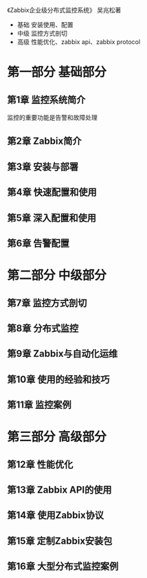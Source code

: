 《Zabbix企业级分布式监控系统》 吴兆松著

* 基础 安装使用、配置
* 中级 监控方式剖切
* 高级 性能优化、zabbix api、zabbix protocol

# 第一部分 基础部分
## 第1章 监控系统简介
监控的重要功能是告警和故障处理

## 第2章 Zabbix简介
## 第3章 安装与部署
## 第4章 快速配置和使用
## 第5章 深入配置和使用
## 第6章 告警配置

# 第二部分 中级部分
## 第7章 监控方式剖切
## 第8章 分布式监控
## 第9章 Zabbix与自动化运维
## 第10章 使用的经验和技巧
## 第11章 监控案例

# 第三部分 高级部分
## 第12章 性能优化
## 第13章 Zabbix API的使用
## 第14章 使用Zabbix协议
## 第15章 定制Zabbix安装包
## 第16章 大型分布式监控案例